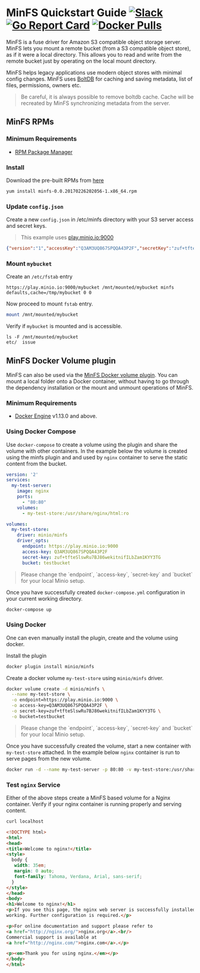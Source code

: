 # MinFS Quickstart Guide [![Slack](https://slack.minio.io/slack?type=svg)](https://slack.minio.io) [![Go Report Card](https://goreportcard.com/badge/minio/minfs)](https://goreportcard.com/report/minio/minfs) [![Docker Pulls](https://img.shields.io/docker/pulls/minio/minfs.svg?maxAge=604800)](https://hub.docker.com/r/minio/minfs/)

MinFS is a fuse driver for Amazon S3 compatible object storage server. MinFS lets you mount a remote bucket (from a S3 compatible object store), as if it were a local directory. This allows you to read and write from the remote bucket just by operating on the local mount directory.

MinFS helps legacy applications use modern object stores with minimal config changes. MinFS uses [BoltDB](https://github.com/boltdb/bolt) for caching and saving metadata, list of files, permissions, owners etc.

> Be careful, it is always possible to remove boltdb cache. Cache will be recreated by MinFS synchronizing metadata from the server.

## MinFS RPMs

### Minimum Requirements

- [RPM Package Manager](http://rpm.org/)

### Install

Download the pre-built RPMs from [here](https://github.com/minio/minfs/releases/tag/RELEASE.2017-02-26T20-20-56Z)

```sh
yum install minfs-0.0.20170226202056-1.x86_64.rpm
```

### Update `config.json`

Create a new `config.json` in /etc/minfs directory with your S3 server access and secret keys.

> This example uses [play.minio.io:9000](https://play.minio.io:9000)

```json
{"version":"1","accessKey":"Q3AM3UQ867SPQQA43P2F","secretKey":"zuf+tfteSlswRu7BJ86wekitnifILbZam1KYY3TG"}
```

### Mount `mybucket`

Create an `/etc/fstab` entry

```
https://play.minio.io:9000/mybucket /mnt/mounted/mybucket minfs defaults,cache=/tmp/mybucket 0 0
```

Now proceed to mount `fstab` entry.

```sh
mount /mnt/mounted/mybucket
```

Verify if `mybucket` is mounted and is accessible.

```
ls -F /mnt/mounted/mybucket
etc/  issue
```

## MinFS Docker Volume plugin

MinFS can also be used via the [MinFS Docker volume plugin](https://github.com/minio/minfs-docker-plugin). You can mount a local folder onto a Docker container, without having to go through the dependency installation or the mount and unmount operations of MinFS.

### Minimum Requirements

- [Docker Engine](http://docker.com/) v1.13.0 and above.

### Using Docker Compose

Use `docker-compose` to create a volume using the plugin and share the volume with other containers. In the example below the volume is created using the minfs plugin and and used by `nginx` container to serve the static content from the bucket.

```yml
version: '2'
services:
  my-test-server:
    image: nginx
    ports:
      - "80:80"
    volumes:
      - my-test-store:/usr/share/nginx/html:ro

volumes:
  my-test-store:
    driver: minio/minfs
    driver_opts:
      endpoint: https://play.minio.io:9000
      access-key: Q3AM3UQ867SPQQA43P2F
      secret-key: zuf+tfteSlswRu7BJ86wekitnifILbZam1KYY3TG
      bucket: testbucket
```

<blockquote>
Please change the `endpoint`, `access-key`, `secret-key` and `bucket` for your local Minio setup.
</blockquote>

Once you have successfully created `docker-compose.yml` configuration in your current working directory.

```sh
docker-compose up
```

### Using Docker
One can even manually install the plugin, create and the volume using docker.

Install the plugin

```sh
docker plugin install minio/minfs
```

Create a docker volume `my-test-store` using `minio/minfs` driver.

```sh
docker volume create -d minio/minfs \
  --name my-test-store \
  -o endpoint=https://play.minio.io:9000 \
  -o access-key=Q3AM3UQ867SPQQA43P2F \
  -o secret-key=zuf+tfteSlswRu7BJ86wekitnifILbZam1KYY3TG \
  -o bucket=testbucket
```

<blockquote>
Please change the `endpoint`, `access-key`, `secret-key` and `bucket` for your local Minio setup.
</blockquote>

Once you have successfully created the volume, start a new container with `my-test-store` attached.
In the example below `nginx` container is run to serve pages from the new volume.

```sh
docker run -d --name my-test-server -p 80:80 -v my-test-store:/usr/share/nginx/html:ro nginx
```

### Test `nginx` Service

Either of the above steps create a MinFS based volume for a Nginx container. Verify if your nginx container is running properly and serving content.

```sh
curl localhost
```

```html
<!DOCTYPE html>
<html>
<head>
<title>Welcome to nginx!</title>
<style>
  body {
   width: 35em;
   margin: 0 auto;
   font-family: Tahoma, Verdana, Arial, sans-serif;
  }
</style>
</head>
<body>
<h1>Welcome to nginx!</h1>
<p>If you see this page, the nginx web server is successfully installed and
working. Further configuration is required.</p>

<p>For online documentation and support please refer to
<a href="http://nginx.org/">nginx.org</a>.<br/>
Commercial support is available at
<a href="http://nginx.com/">nginx.com</a>.</p>

<p><em>Thank you for using nginx.</em></p>
</body>
</html>
```
